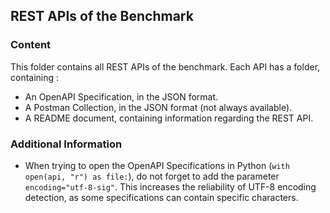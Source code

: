 ## REST APIs of the Benchmark

### Content

This folder contains all REST APIs of the benchmark. Each API has a folder, containing :

- An OpenAPI Specification, in the JSON format.
- A Postman Collection, in the JSON format (not always available).
- A README document, containing information regarding the REST API.

### Additional Information

- When trying to open the OpenAPI Specifications in Python (`with open(api, "r") as file:`), do not forget to add the parameter `encoding="utf-8-sig"`. This increases the reliability of UTF-8 encoding detection, as some specifications can contain specific characters.